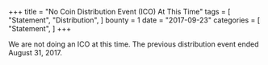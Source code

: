+++
title = "No Coin Distribution Event (ICO) At This Time"
tags = [
    "Statement",
    "Distribution",
]
bounty = 1
date = "2017-09-23"
categories = [
    "Statement",
]
+++

We are not doing an ICO at this time.
The previous distribution event ended August 31, 2017.
